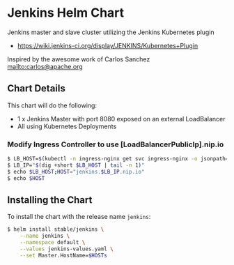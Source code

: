 # Jenkins Helm Chart

Jenkins master and slave cluster utilizing the Jenkins Kubernetes plugin

* https://wiki.jenkins-ci.org/display/JENKINS/Kubernetes+Plugin

Inspired by the awesome work of Carlos Sanchez <mailto:carlos@apache.org>

## Chart Details

This chart will do the following:

* 1 x Jenkins Master with port 8080 exposed on an external LoadBalancer
* All using Kubernetes Deployments

### Modify Ingress Controller to use [LoadBalancerPublicIp].nip.io
```bash
$ LB_HOST=$(kubectl -n ingress-nginx get svc ingress-nginx -o jsonpath="{.status.loadBalancer.ingress[0].hostname}")
$ LB_IP="$(dig +short $LB_HOST | tail -n 1)"
$ echo $LB_HOST;HOST="jenkins.$LB_IP.nip.io"
$ echo $HOST
```

## Installing the Chart

To install the chart with the release name `jenkins`:

```bash
$ helm install stable/jenkins \
    --name jenkins \
    --namespace default \
    --values jenkins-values.yaml \
    --set Master.HostName=$HOSTs
```
